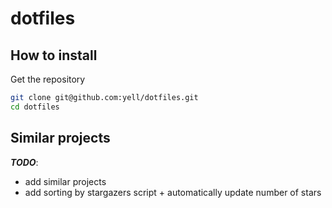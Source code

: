 # dotfiles
## How to install
Get the repository
```bash
git clone git@github.com:yell/dotfiles.git
cd dotfiles
```

## Similar projects
***TODO***:
* add similar projects
* add sorting by stargazers script + automatically update number of stars
